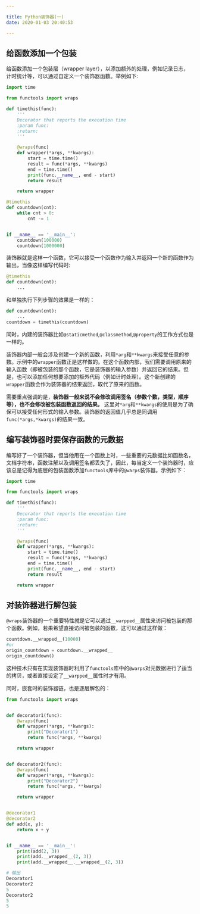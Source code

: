 ```yaml
---

title: Python装饰器(一)
date: 2020-01-03 20:40:53

---
```

## 给函数添加一个包装
给函数添加一个包装层（wrapper layer），以添加额外的处理，例如记录日志，计时统计等，可以通过自定义一个装饰器函数。举例如下:
<!--more-->
``` python
import time

from functools import wraps

def timethis(func):
    '''
    Decorator that reports the execution time
    :param func:
    :return:
    '''

    @wraps(func)
    def wrapper(*args, **kwargs):
        start = time.time()
        result = func(*args, **kwargs)
        end = time.time()
        print(func.__name__, end - start)
        return result

    return wrapper

@timethis
def countdown(cnt):
    while cnt > 0:
        cnt -= 1


if __name__ == '__main__':
    countdown(100000)
    countdown(1000000)
```
装饰器就是这样一个函数，它可以接受一个函数作为输入并返回一个新的函数作为输出，当像这样编写代码时:
``` python
@timethis
def countdown(cnt):
    ...
```
和单独执行下列步骤的效果是一样的：
``` python
def countdown(cnt):
    ...
countdown = timethis(countdown)
```
同时，内建的装饰器比如`@staticmethod`,`@classmethod`,`@property`的工作方式也是一样的。

装饰器内部一般会涉及创建一个新的函数，利用`*arg`和`**kwargs`来接受任意的参数。示例中的`wrapper`函数正是这样做的。在这个函数内部，我们需要调用原来的输入函数（即被包装的那个函数，它是装饰器的输入参数）并返回它的结果。但是，也可以添加任何想要添加的额外代码（例如计时处理）。这个新创建的`wrapper`函数会作为装饰器的结果返回，取代了原来的函数。

需要重点强调的是，**装饰器一般来说不会修改调用签名（参数个数，类型，顺序等），也不会修改被包装函数返回的结果。** 这里对`*arg`和`**kwargs`的使用是为了确保可以接受任何形式的输入参数。装饰器的返回值几乎总是同调用`func(*args,*kwargs)`的结果一致。

## 编写装饰器时要保存函数的元数据

编写好了一个装饰器，但当他用在一个函数上时，一些重要的元数据比如函数名，文档字符串，函数注解以及调用签名都丢失了，因此，每当定义一个装饰器时，应该总是记得为底层的包装函数添加`functools`库中的`@warps`装饰器。示例如下：
``` python
import time

from functools import wraps

def timethis(func):
    '''
    Decorator that reports the execution time
    :param func:
    :return:
    '''

    @wraps(func)
    def wrapper(*args, **kwargs):
        start = time.time()
        result = func(*args, **kwargs)
        end = time.time()
        print(func.__name__, end - start)
        return result

    return wrapper
```
## 对装饰器进行解包装

`@wraps`装饰器的一个重要特性就是它可以通过`__warpped__`属性来访问被包装的那个函数。例如，若果希望直接访问被包装的函数，这可以通过这样做：
```python
countdown.__wrapped__(10000)
#or
origin_countdown = countdown.__wrapped__
origin_countdown()
```
这种技术只有在实现装饰器时利用了`functools`库中的`@warps`对元数据进行了适当的拷贝，或者直接设定了`__warpped__`属性时才有用。

同时，嵌套时的装饰器链，也是逐层解包的：
```python
from functools import wraps


def decorator1(func):
    @wraps(func)
    def wrapper(*args, **kwargs):
        print("Decorator1")
        return func(*args, **kwargs)

    return wrapper


def decorator2(func):
    @wraps(func)
    def wrapper(*args, **kwargs):
        print("Decorator2")
        return func(*args, **kwargs)

    return wrapper


@decorator1
@decorator2
def add(x, y):
    return x + y


if __name__ == '__main__':
    print(add(2, 3))
    print(add.__wrapped__(2, 3))
    print(add.__wrapped__.__wrapped__(2, 3))

# 输出
Decorator1
Decorator2
5
Decorator2
5
5
```
